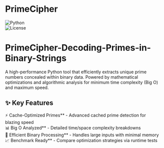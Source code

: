 # PrimeCipher  
![Python](https://img.shields.io/badge/Python-3.8%2B-blue)  
![License](https://img.shields.io/badge/License-MIT-green)  

# PrimeCipher-Decoding-Primes-in-Binary-Strings
A high-performance Python tool that efficiently extracts unique prime numbers concealed within binary data. Powered by mathematical optimizations and algorithmic analysis for minimum time complexity (Big O) and maximum speed.

## ✨ Key Features

⚡  Cache-Optimized Primes** - Advanced cached prime detection for blazing speed  
📊 Big O Analyzed** - Detailed time/space complexity breakdowns  
🔢 Efficient Binary Processing** - Handles large inputs with minimal memory  
📈 Benchmark Ready** - Compare optimization strategies via runtime tests  



